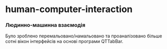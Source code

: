 # human-computer-interaction
### Людинно-машинна взаємодія
Було зроблено перемальовано/намальовано та проаналізовано більше сотні вікон інтерфейсів на основі програми QTTabBar.
